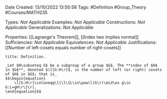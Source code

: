 <div class="topSpace"></div>

Date Created: 13/10/2022 13:50:58
Tags: #Definition #Group_Theory #Courses/MATH235

Types: _Not Applicable_
Examples: _Not Applicable_
Constructions: _Not Applicable_
Generalizations: _Not Applicable_

Properties: [[Lagrange's Theorem]], [[Index two implies normal]]
Sufficiencies: _Not Applicable_
Equivalences: _Not Applicable_
Justifications: [[Number of left-cosets equals number of right-cosets]]

``` ad-Definition
title: Definition.

_Let $H\subseteq G$ be a subgroup of a group $G$. The **index of $H$ in $G$**, denoted $\l[G:H\r]$, is the number of left (or right) cosets of $H$ in $G$; that is_
$$\begin{equation}
    \l[G:H\r]\coloneqq\l|\l\{L\in\pow\l(G\r)\mid\ex g\in G:L=gH\r\}\r|.
\end{equation}$$

```
